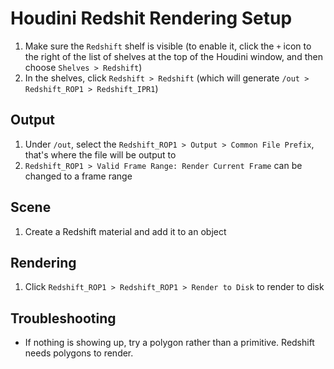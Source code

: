 # Houdini Redshit Rendering Setup

1. Make sure the `Redshift` shelf is visible (to enable it, click the `+` icon to the right of the list of shelves at the top of the Houdini window, and then choose `Shelves > Redshift`)
2. In the shelves, click `Redshift > Redshift` (which will generate `/out > Redshift_ROP1 > Redshift_IPR1`)

## Output

1. Under `/out`, select the `Redshift_ROP1 > Output > Common File Prefix`, that's where the file will be output to
2. `Redshift_ROP1 > Valid Frame Range: Render Current Frame` can be changed to a frame range

## Scene

1. Create a Redshift material and add it to an object

## Rendering

1. Click `Redshift_ROP1 > Redshift_ROP1 > Render to Disk` to render to disk

## Troubleshooting

- If nothing is showing up, try a polygon rather than a primitive. Redshift needs polygons to render.
